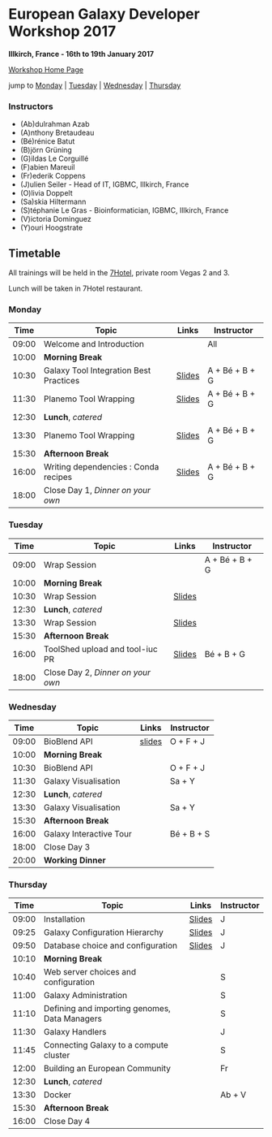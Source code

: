 # European Galaxy Developer Workshop 2017

**Illkirch, France - 16th to 19th January 2017**

[Workshop Home Page](http://www.france-bioinformatique.fr/fr/evenements/EGDW2017)

jump to [Monday](#monday) | [Tuesday](#tuesday) | [Wednesday](#wednesday) | [Thursday](#thursday)

### Instructors

* (Ab)dulrahman Azab
* (A)nthony Bretaudeau
* (Bé)rénice Batut
* (B)jörn Grüning
* (G)ildas Le Corguillé
* (F)abien Mareuil
* (Fr)ederik Coppens
* (J)ulien Seiler - Head of IT, IGBMC, Illkirch, France
* (O)livia Doppelt
* (Sa)skia Hiltermann
* (S)téphanie Le Gras - Bioinformatician, IGBMC, Illkirch, France
* (V)ictoria Dominguez
* (Y)ouri Hoogstrate

## Timetable

All trainings will be held in the [7Hotel](http://7hotel.fr/en/), private room Vegas 2 and 3.

Lunch will be taken in 7Hotel restaurant.

### Monday

| **Time** | **Topic** | **Links** | **Instructor** |
| -------- | --------- | --------- | ----------- |
| 09:00 | Welcome and Introduction |  | All |
| 10:00 | **Morning Break** |  |  |
| 10:30 | Galaxy Tool Integration Best Practices | [Slides](http://galaxyproject.github.io/training-material/Dev-Corner/slides/tool_integration.html) | A + Bé + B + G |
| 11:30 | Planemo Tool Wrapping | [Slides](http://galaxyproject.github.io/training-material/Dev-Corner/slides/tool_integration.html) | A + Bé + B + G |
| 12:30 | **Lunch**, *catered* | | |
| 13:30 | Planemo Tool Wrapping | [Slides](http://galaxyproject.github.io/training-material/Dev-Corner/slides/tool_integration.html) | A + Bé + B + G |
| 15:30 | **Afternoon Break** | | |
| 16:00 | Writing dependencies : Conda recipes | [Slides](http://galaxyproject.github.io/training-material/Dev-Corner/slides/tool_integration.html) | A + Bé + B + G |
| 18:00 | Close Day 1, *Dinner on your own* |  |  |

### Tuesday

| **Time** | **Topic** | **Links** | **Instructor** |
| -------- | --------- | --------- | ----------- |
| 09:00 | Wrap Session |  | A + Bé + B + G |
| 10:00 | **Morning Break** |  |  |
| 10:30 | Wrap Session | [Slides](https://github.com/galaxyproject/training-material/tree/master/Dev-Corner) |  |
| 12:30 | **Lunch**, *catered* | | |
| 13:30 | Wrap Session | [Slides](https://github.com/galaxyproject/training-material/tree/master/Dev-Corner) | |
| 15:30 | **Afternoon Break** | | |
| 16:00 | ToolShed upload and tool-iuc PR | [Slides](http://galaxyproject.github.io/training-material/Dev-Corner/slides/toolshed.html) | Bé + B + G |
| 18:00 | Close Day 2, *Dinner on your own* |  |  |

### Wednesday

| **Time** | **Topic** | **Links** | **Instructor** |
| -------- | --------- | --------- | ----------- |
| 09:00 | BioBlend API | [slides](https://github.com/C3BI-pasteur-fr/training-material/tree/pasteur_bioblend/pasteur_bioblend) | O + F + J |
| 10:00 | **Morning Break** |  |  |
| 10:30 | BioBlend API |  | O + F + J |
| 11:30 | Galaxy Visualisation |  | Sa + Y |
| 12:30 | **Lunch**, *catered* | | |
| 13:30 | Galaxy Visualisation |  | Sa + Y |
| 15:30 | **Afternoon Break** | | |
| 16:00 | Galaxy Interactive Tour |  | Bé + B + S |
| 18:00 | Close Day 3 |  |  |
| 20:00 | **Working Dinner** |  |  |

### Thursday

| **Time** | **Topic** | **Links** | **Instructor** |
| -------- | --------- | --------- | ----------- |
| 09:00 | Installation | [Slides](https://igbmc.github.io/egdw2017/day4/admin/00-installation/index.html) | J |
| 09:25 | Galaxy Configuration Hierarchy | [Slides](https://igbmc.github.io/egdw2017/day4/admin/01-configuration-hierarchy/index.html) | J |
| 09:50 | Database choice and configuration | [Slides](https://igbmc.github.io/egdw2017/day4/admin/02-database/index.html) | J |
| 10:10 | **Morning Break** |  |  |
| 10:40 | Web server choices and configuration |  | S |
| 11:00 | Galaxy Administration |  | S |
| 11:10 | Defining and importing genomes, Data Managers |  | S |
| 11:30 | Galaxy Handlers |  | J |
| 11:45 | Connecting Galaxy to a compute cluster |  | S |
| 12:00 | Building an European Community |  | Fr |
| 12:30 | **Lunch**, *catered* | | |
| 13:30 | Docker |  | Ab + V |
| 15:30 | **Afternoon Break** | | |
| 16:00 | Close Day 4 |  |  |
